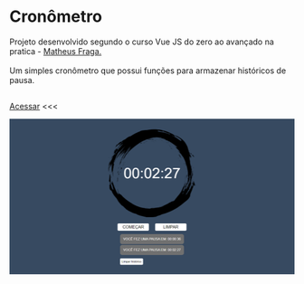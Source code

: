 # Cronômetro
Projeto desenvolvido segundo o curso Vue JS do zero ao avançado na pratica - <a href="https://www.udemy.com/course/curso-vuejs-completo">Matheus Fraga.<a/><br/><br/>
Um simples cronômetro que possui funções para armazenar históricos de pausa.
##
<a href="https://cronometro-raul-meinerz.netlify.app/" target="_blank">Acessar<a/> <<<

![demo](https://github.com/devmeinerz/cronometro/blob/main/src/assets/cover.png?raw=true)<br/>

